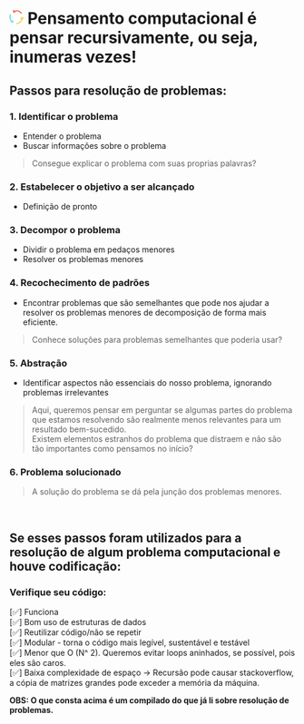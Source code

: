 # <img alt="image-loop" src="./arrows.png" width="25px"> Pensamento computacional é pensar recursivamente, ou seja, inumeras vezes!

## Passos para resolução de problemas:

### 1. Identificar o problema
* Entender o problema
* Buscar informações sobre o problema
> Consegue explicar o problema com suas proprias palavras?

### 2. Estabelecer o objetivo a ser alcançado
* Definição de pronto

### 3. Decompor o problema 
* Dividir o problema em pedaços menores
* Resolver os problemas menores

### 4. Recochecimento de padrões
* Encontrar problemas que são semelhantes que pode nos ajudar a resolver os problemas menores de decomposição de forma mais eficiente.
> Conhece soluções para problemas semelhantes que poderia usar?

### 5. Abstração
* Identificar aspectos não essenciais do nosso problema, ignorando problemas irrelevantes

> Aqui, queremos pensar em perguntar se algumas partes do problema que estamos resolvendo são realmente menos relevantes para um resultado bem-sucedido.<br>
Existem elementos estranhos do problema que distraem e não são tão importantes como pensamos no início? 

### 6. Problema solucionado
> A solução do problema se dá pela junção dos problemas menores.


<br>

##  Se esses passos foram utilizados para a resolução de algum problema computacional e houve codificação:
### Verifique seu código:
[✅] Funciona<br>
[✅] Bom uso de estruturas de dados<br>
[✅] Reutilizar código/não se repetir<br>
[✅] Modular - torna o código mais legível, sustentável e testável<br>
[✅] Menor que O (N^ 2). Queremos evitar loops aninhados, se possível, pois eles são caros.<br>
[✅] Baixa complexidade de espaço -> Recursão pode causar stackoverflow, a cópia de matrizes grandes pode
exceder a memória da máquina.

<strong>OBS: O que consta acima é um compilado do que já li sobre resolução de problemas.</strong>
